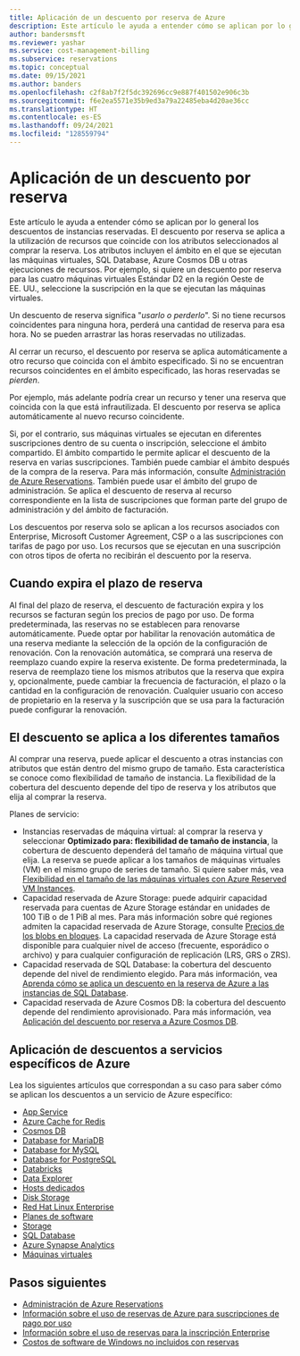 ```yaml
---
title: Aplicación de un descuento por reserva de Azure
description: Este artículo le ayuda a entender cómo se aplican por lo general los descuentos de instancias reservadas.
author: bandersmsft
ms.reviewer: yashar
ms.service: cost-management-billing
ms.subservice: reservations
ms.topic: conceptual
ms.date: 09/15/2021
ms.author: banders
ms.openlocfilehash: c2f8ab7f2f5dc392696cc9e887f401502e906c3b
ms.sourcegitcommit: f6e2ea5571e35b9ed3a79a22485eba4d20ae36cc
ms.translationtype: HT
ms.contentlocale: es-ES
ms.lasthandoff: 09/24/2021
ms.locfileid: "128559794"
---
```

# <a name="how-a-reservation-discount-is-applied"></a>Aplicación de un descuento por reserva

Este artículo le ayuda a entender cómo se aplican por lo general los descuentos de instancias reservadas. El descuento por reserva se aplica a la utilización de recursos que coincide con los atributos seleccionados al comprar la reserva. Los atributos incluyen el ámbito en el que se ejecutan las máquinas virtuales, SQL Database, Azure Cosmos DB u otras ejecuciones de recursos. Por ejemplo, si quiere un descuento por reserva para las cuatro máquinas virtuales Estándar D2 en la región Oeste de EE. UU., seleccione la suscripción en la que se ejecutan las máquinas virtuales.

Un descuento de reserva significa "*usarlo o perderlo*". Si no tiene recursos coincidentes para ninguna hora, perderá una cantidad de reserva para esa hora. No se pueden arrastrar las horas reservadas no utilizadas.

Al cerrar un recurso, el descuento por reserva se aplica automáticamente a otro recurso que coincida con el ámbito especificado. Si no se encuentran recursos coincidentes en el ámbito especificado, las horas reservadas se *pierden*.

Por ejemplo, más adelante podría crear un recurso y tener una reserva que coincida con la que está infrautilizada. El descuento por reserva se aplica automáticamente al nuevo recurso coincidente.

Si, por el contrario, sus máquinas virtuales se ejecutan en diferentes suscripciones dentro de su cuenta o inscripción, seleccione el ámbito compartido. El ámbito compartido le permite aplicar el descuento de la reserva en varias suscripciones. También puede cambiar el ámbito después de la compra de la reserva. Para más información, consulte [Administración de Azure Reservations](manage-reserved-vm-instance.md). También puede usar el ámbito del grupo de administración. Se aplica el descuento de reserva al recurso correspondiente en la lista de suscripciones que forman parte del grupo de administración y del ámbito de facturación.

Los descuentos por reserva solo se aplican a los recursos asociados con Enterprise, Microsoft Customer Agreement, CSP o a las suscripciones con tarifas de pago por uso. Los recursos que se ejecutan en una suscripción con otros tipos de oferta no recibirán el descuento por la reserva.

## <a name="when-the-reservation-term-expires"></a>Cuando expira el plazo de reserva

Al final del plazo de reserva, el descuento de facturación expira y los recursos se facturan según los precios de pago por uso. De forma predeterminada, las reservas no se establecen para renovarse automáticamente. Puede optar por habilitar la renovación automática de una reserva mediante la selección de la opción de la configuración de renovación. Con la renovación automática, se comprará una reserva de reemplazo cuando expire la reserva existente. De forma predeterminada, la reserva de reemplazo tiene los mismos atributos que la reserva que expira y, opcionalmente, puede cambiar la frecuencia de facturación, el plazo o la cantidad en la configuración de renovación. Cualquier usuario con acceso de propietario en la reserva y la suscripción que se usa para la facturación puede configurar la renovación.  

## <a name="discount-applies-to-different-sizes"></a>El descuento se aplica a los diferentes tamaños

Al comprar una reserva, puede aplicar el descuento a otras instancias con atributos que están dentro del mismo grupo de tamaño. Esta característica se conoce como flexibilidad de tamaño de instancia. La flexibilidad de la cobertura del descuento depende del tipo de reserva y los atributos que elija al comprar la reserva.

Planes de servicio:

- Instancias reservadas de máquina virtual: al comprar la reserva y seleccionar **Optimizado para: flexibilidad de tamaño de instancia**, la cobertura de descuento dependerá del tamaño de máquina virtual que elija. La reserva se puede aplicar a los tamaños de máquinas virtuales (VM) en el mismo grupo de series de tamaño. Si quiere saber más, vea [Flexibilidad en el tamaño de las máquinas virtuales con Azure Reserved VM Instances](../../virtual-machines/reserved-vm-instance-size-flexibility.md).
- Capacidad reservada de Azure Storage: puede adquirir capacidad reservada para cuentas de Azure Storage estándar en unidades de 100 TiB o de 1 PiB al mes. Para más información sobre qué regiones admiten la capacidad reservada de Azure Storage, consulte [Precios de los blobs en bloques](https://azure.microsoft.com/pricing/details/storage/blobs/). La capacidad reservada de Azure Storage está disponible para cualquier nivel de acceso (frecuente, esporádico o archivo) y para cualquier configuración de replicación (LRS, GRS o ZRS).
- Capacidad reservada de SQL Database: la cobertura del descuento depende del nivel de rendimiento elegido. Para más información, vea [Aprenda cómo se aplica un descuento en la reserva de Azure a las instancias de SQL Database](understand-reservation-charges.md).
- Capacidad reservada de Azure Cosmos DB: la cobertura del descuento depende del rendimiento aprovisionado. Para más información, vea [Aplicación del descuento por reserva a Azure Cosmos DB](understand-cosmosdb-reservation-charges.md).

## <a name="how-discounts-apply-to-specific-azure-services"></a>Aplicación de descuentos a servicios específicos de Azure

Lea los siguientes artículos que correspondan a su caso para saber cómo se aplican los descuentos a un servicio de Azure específico:

- [App Service](reservation-discount-app-service.md)
- [Azure Cache for Redis](understand-azure-cache-for-redis-reservation-charges.md)
- [Cosmos DB](understand-cosmosdb-reservation-charges.md)
- [Database for MariaDB](understand-reservation-charges-mariadb.md)
- [Database for MySQL](understand-reservation-charges-mysql.md)
- [Database for PostgreSQL](understand-reservation-charges-postgresql.md)
- [Databricks](reservation-discount-databricks.md)
- [Data Explorer](understand-azure-data-explorer-reservation-charges.md)
- [Hosts dedicados](billing-understand-dedicated-hosts-reservation-charges.md)
- [Disk Storage](understand-disk-reservations.md)
- [Red Hat Linux Enterprise](understand-rhel-reservation-charges.md)
- [Planes de software](understand-suse-reservation-charges.md)
- [Storage](understand-storage-charges.md)
- [SQL Database](understand-reservation-charges.md)
- [Azure Synapse Analytics](reservation-discount-azure-sql-dw.md)
- [Máquinas virtuales](../manage/understand-vm-reservation-charges.md)


## <a name="next-steps"></a>Pasos siguientes

- [Administración de Azure Reservations](manage-reserved-vm-instance.md)
- [Información sobre el uso de reservas de Azure para suscripciones de pago por uso](understand-reserved-instance-usage.md)
- [Información sobre el uso de reservas para la inscripción Enterprise](understand-reserved-instance-usage-ea.md)
- [Costos de software de Windows no incluidos con reservas](reserved-instance-windows-software-costs.md)